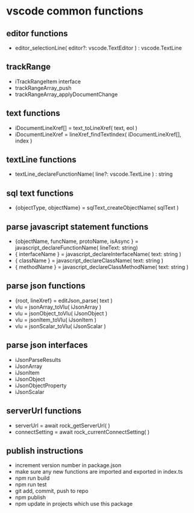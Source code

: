 # vscode common functions

## editor functions
* editor_selectionLine( editor?: vscode.TextEditor ) : vscode.TextLine

## trackRange
* iTrackRangeItem interface
* trackRangeArray_push
* trackRangeArray_applyDocumentChange

## text functions
* iDocumentLineXref[] = text_toLineXref( text, eol )
* iDocumentLineXref = lineXref_findTextIndex(  iDocumentLineXref[], index )

## textLine functions
* textLine_declareFunctionName( line?: vscode.TextLine ) : string

## sql text functions
* {objectType, objectName} = sqlText_createObjectName( sqlText )

## parse javascript statement functions
* {objectName, funcName, protoName, isAsync } = javascript_declareFunctionName( lineText: string)
* { interfaceName } = javascript_declareInterfaceName( text: string )
* { className } = javascript_declareClassName( text: string )
* { methodName } = javascript_declareClassMethodName( text: string )

## parse json functions
* {root, lineXref} = editJson_parse( text )
* vlu = jsonArray_toVlu( iJsonArray )
* vlu = jsonObject_toVlu( iJsonObject )
* vlu = jsonItem_toVlu( iJsonItem )
* vlu = jsonScalar_toVlu( iJsonScalar )

## parse json interfaces
* iJsonParseResults
* iJsonArray
* iJsonItem
* iJsonObject
* iJsonObjectProperty
* iJsonScalar

## serverUrl functions
* serverUrl = await rock_getServerUrl( )
* connectSetting = await rock_currentConnectSetting( )

## publish instructions
* increment version number in package.json
* make sure any new functions are imported and exported in index.ts
* npm run build
* npm run test
* git add, commit, push to repo
* npm publish
* npm update in projects which use this package
